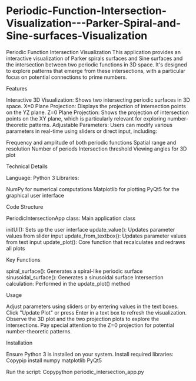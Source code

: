 # Periodic-Function-Intersection-Visualization---Parker-Spiral-and-Sine-surfaces-Visualization
Periodic Function Intersection Visualization This application provides an interactive visualization of Parker spirals surfaces and Sine surfaces and the intersection between two periodic functions in 3D space. It's designed to explore patterns that emerge from these intersections, with a particular focus on potential connections to prime numbers.

Features

Interactive 3D Visualization: Shows two intersecting periodic surfaces in 3D space.
X=0 Plane Projection: Displays the projection of intersection points on the YZ plane.
Z=0 Plane Projection: Shows the projection of intersection points on the XY plane, which is particularly relevant for exploring number-theoretic patterns.
Adjustable Parameters: Users can modify various parameters in real-time using sliders or direct input, including:

Frequency and amplitude of both periodic functions
Spatial range and resolution
Number of periods
Intersection threshold
Viewing angles for 3D plot

Technical Details

Language: Python 3
Libraries:

NumPy for numerical computations
Matplotlib for plotting
PyQt5 for the graphical user interface

Code Structure

PeriodicIntersectionApp class: Main application class

initUI(): Sets up the user interface
update_value(): Updates parameter values from slider input
update_from_textbox(): Updates parameter values from text input
update_plot(): Core function that recalculates and redraws all plots

Key Functions

spiral_surface(): Generates a spiral-like periodic surface
sinusoidal_surface(): Generates a sinusoidal surface
Intersection calculation: Performed in the update_plot() method

Usage

Adjust parameters using sliders or by entering values in the text boxes.
Click "Update Plot" or press Enter in a text box to refresh the visualization.
Observe the 3D plot and the two projection plots to explore the intersections.
Pay special attention to the Z=0 projection for potential number-theoretic patterns.

Installation

Ensure Python 3 is installed on your system.
Install required libraries:
Copypip install numpy matplotlib PyQt5

Run the script:
Copypython periodic_intersection_app.py
